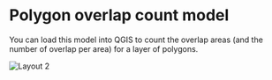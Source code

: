 # Polygon overlap count model

You can load this model into QGIS to count the overlap areas (and the number of overlap per area) for a layer of polygons. 

![Layout 2](https://user-images.githubusercontent.com/128744795/227584274-4262e5a8-a123-4372-9e6d-c0679860df77.png)
